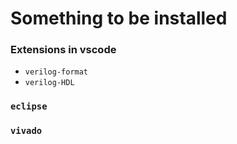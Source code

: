 # Something to be installed

### Extensions in vscode

- `verilog-format`
- `verilog-HDL`

### `eclipse`

### `vivado`